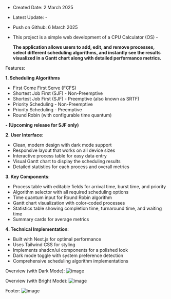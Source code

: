 - Created Date: 2 March 2025
- Latest Update: -
- Push on Github: 6 March 2025

- This project is a simple web development of a CPU Calculator (OS) -

  **The application allows users to add, edit, and remove processes, select different scheduling algorithms, and instantly see the results visualized in a Gantt chart along with detailed performance metrics.**

Features:

**1. Scheduling Algorithms**
   - First Come First Serve (FCFS)
   - Shortest Job First (SJF) - Non-Preemptive
   - Shortest Job First (SJF) - Preemptive (also known as SRTF)
   - Priority Scheduling - Non-Preemptive
   - Priority Scheduling - Preemptive
   - Round Robin (with configurable time quantum)
   
   **- (Upcoming release for SJF only)**

**2. User Interface**:
   - Clean, modern design with dark mode support
   - Responsive layout that works on all device sizes
   - Interactive process table for easy data entry
   - Visual Gantt chart to display the scheduling results
   - Detailed statistics for each process and overall metrics

**3. Key Components**:
   - Process table with editable fields for arrival time, burst time, and priority
   - Algorithm selector with all required scheduling options
   - Time quantum input for Round Robin algorithm
   - Gantt chart visualization with color-coded processes
   - Statistics table showing completion time, turnaround time, and waiting time
   - Summary cards for average metrics

**4. Technical Implementation**:
   - Built with Next.js for optimal performance
   - Uses Tailwind CSS for styling
   - Implements shadcn/ui components for a polished look
   - Dark mode toggle with system preference detection
   - Comprehensive scheduling algorithm implementations

Overview (with Dark Mode):
![image](https://github.com/user-attachments/assets/32cc079e-b1f3-4d11-bf24-5ac5d4e8b969)

Overview (with Bright Mode):
![image](https://github.com/user-attachments/assets/e8370380-f939-42a1-8fd5-ba2f99f4ffc8)

Footer:
![image](https://github.com/user-attachments/assets/28ebb430-964c-4b51-b0eb-87b2554b3448)



